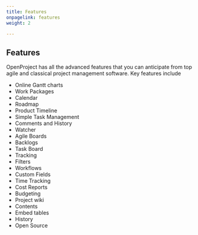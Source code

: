 ```yaml
---
title: Features
onpagelink: features
weight: 2

---
```


Features
--------

OpenProject has all the advanced features that you can anticipate from top agile and classical project management software. Key features include

*   Online Gantt charts
*   Work Packages
*   Calendar
*   Roadmap
*   Product Timeline
*   Simple Task Management 
*   Comments and History
*   Watcher
*   Agile Boards
*   Backlogs
*   Task Board
*   Tracking
*   Filters
*   Workflows
*   Custom Fields
*   Time Tracking
*   Cost Reports
*   Budgeting
*   Project wiki
*   Contents
*   Embed tables
*   History
*   Open Source
